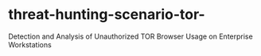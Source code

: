 # threat-hunting-scenario-tor-
Detection and Analysis of Unauthorized TOR Browser Usage on Enterprise Workstations
